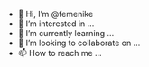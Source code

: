 - 👋 Hi, I’m @femenike
- 👀 I’m interested in ...
- 🌱 I’m currently learning ...
- 💞️ I’m looking to collaborate on ...
- 📫 How to reach me ...

<!---
femenike/femenike is a ✨ special ✨ repository because its `README.md` (this file) appears on your GitHub profile.
You can click the Preview link to take a look at your changes.
--->
